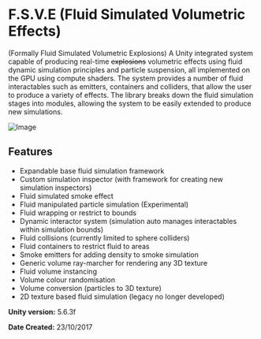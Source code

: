 # F.S.V.E (Fluid Simulated Volumetric Effects)

(Formally Fluid Simulated Volumetric Explosions)
A Unity integrated system capable of producing real-time ~~explosions~~ volumetric effects using fluid dynamic simulation principles and particle suspension, all implemented on the GPU using compute shaders. The system provides a number of fluid interactables such as emitters, containers and colliders, that allow the user to produce a variety of effects. The library breaks down the fluid simulation stages into modules, allowing the system to be easily extended to produce new simulations.

![Image](/url/to/https://drive.google.com/file/d/1W1oo6GRBSamGZ8XAoJSbl5GPimxk8pt_/view?usp=sharing)

## Features
- Expandable base fluid simulation framework
- Custom simulation inspector (with framework for creating new simulation inspectors)
- Fluid simulated smoke effect
- Fluid manipulated particle simulation (Experimental)
- Fluid wrapping or restrict to bounds
- Dynamic interactor system (simulation auto manages interactables within simulation bounds)
- Fluid collisions (currently limited to sphere colliders)
- Fluid containers to restrict fluid to areas
- Smoke emitters for adding density to smoke simulation
- Generic volume ray-marcher for rendering any 3D texture
- Fluid volume instancing
- Volume colour randomisation
- Volume conversion (particles to 3D texture)
- 2D texture based fluid simulation (legacy no longer developed)

**Unity version:** 5.6.3f

**Date Created:** 23/10/2017